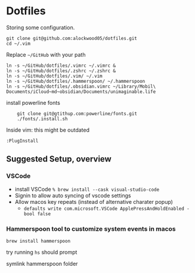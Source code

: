 # Dotfiles
Storing some configuration.

```
git clone git@github.com:alockwood05/dotfiles.git
cd ~/.vim
```

Replace `~/GitHub` with your path
```
ln -s ~/GitHub/dotfiles/.vimrc ~/.vimrc &
ln -s ~/GitHub/dotfiles/.zshrc ~/.zshrc &
ln -s ~/GitHub/dotfiles/.vim/ ~/.vim
ln -s ~/GitHub/dotfiles/.hammerspoon/ ~/.hammerspoon
ln -s ~/GitHub/dotfiles/.obsidian.vimrc ~/Library/Mobil\ Documents/iCloud~md~obsidian/Documents/unimaginable.life

```

install powerline fonts
```
    git clone git@gtithup.com:powerline/fonts.git
    ./fonts/.install.sh
```

Inside vim: this might be outdated
```
:PlugInstall
```

## Suggested Setup, overview
### VSCode
- install VSCode `% brew install --cask visual-studio-code`
- Signin to allow auto syncing of vscode settings
- Allow macos key repeats (instead of alternative charater popup)
  - `defaults write com.microsoft.VSCode ApplePressAndHoldEnabled -bool false`

###  Hammerspoon tool to customize system events in macos

```
brew install hammerspoon
```

try running `hs` should prompt

symlink hammerspoon folder
